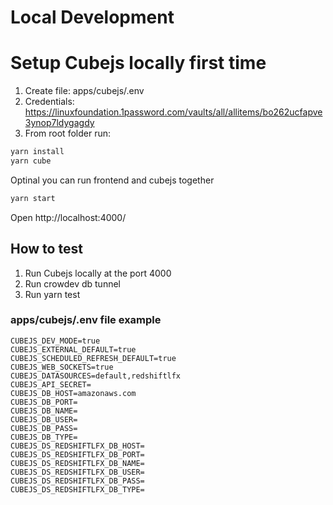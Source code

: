 # Local Development

# Setup Cubejs locally first time

1. Create file: apps/cubejs/.env
2. Credentials: https://linuxfoundation.1password.com/vaults/all/allitems/bo262ucfapve3ynop7ldygagdy
3. From root folder run:

```bash
yarn install
yarn cube
```

Optinal you can run frontend and cubejs together

```bash
yarn start
```

Open http://localhost:4000/


## How to test

1. Run Cubejs locally at the port 4000
2. Run crowdev db tunnel
3. Run yarn test

### apps/cubejs/.env file example

```
CUBEJS_DEV_MODE=true
CUBEJS_EXTERNAL_DEFAULT=true
CUBEJS_SCHEDULED_REFRESH_DEFAULT=true
CUBEJS_WEB_SOCKETS=true
CUBEJS_DATASOURCES=default,redshiftlfx
CUBEJS_API_SECRET=
CUBEJS_DB_HOST=amazonaws.com
CUBEJS_DB_PORT=
CUBEJS_DB_NAME=
CUBEJS_DB_USER=
CUBEJS_DB_PASS=
CUBEJS_DB_TYPE=
CUBEJS_DS_REDSHIFTLFX_DB_HOST=
CUBEJS_DS_REDSHIFTLFX_DB_PORT=
CUBEJS_DS_REDSHIFTLFX_DB_NAME=
CUBEJS_DS_REDSHIFTLFX_DB_USER=
CUBEJS_DS_REDSHIFTLFX_DB_PASS=
CUBEJS_DS_REDSHIFTLFX_DB_TYPE=
```

